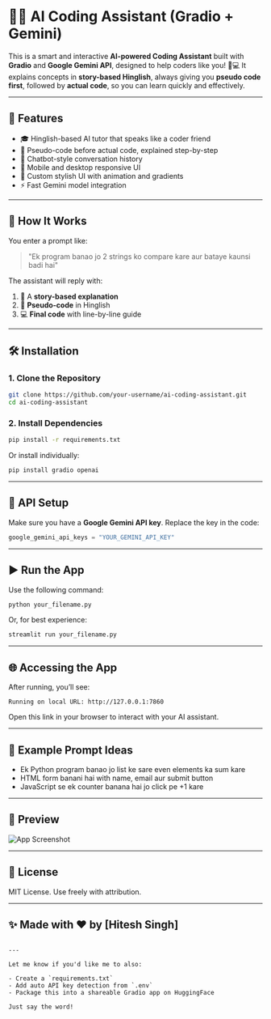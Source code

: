 # 👨‍💻 AI Coding Assistant (Gradio + Gemini)

This is a smart and interactive **AI-powered Coding Assistant** built with **Gradio** and **Google Gemini API**, designed to help coders like you! 🤖💻 It explains concepts in **story-based Hinglish**, always giving you **pseudo code first**, followed by **actual code**, so you can learn quickly and effectively.

---

## 🚀 Features

- 🎓 Hinglish-based AI tutor that speaks like a coder friend
- 📜 Pseudo-code before actual code, explained step-by-step
- 💬 Chatbot-style conversation history
- 📱 Mobile and desktop responsive UI
- 🎨 Custom stylish UI with animation and gradients
- ⚡ Fast Gemini model integration

---

## 🧠 How It Works

You enter a prompt like:

> "Ek program banao jo 2 strings ko compare kare aur bataye kaunsi badi hai"

The assistant will reply with:

1. 📘 A **story-based explanation**
2. 🧠 **Pseudo-code** in Hinglish
3. 💻 **Final code** with line-by-line guide

---

## 🛠️ Installation

### 1. Clone the Repository
```bash
git clone https://github.com/your-username/ai-coding-assistant.git
cd ai-coding-assistant
````

### 2. Install Dependencies

```bash
pip install -r requirements.txt
```

Or install individually:

```bash
pip install gradio openai
```

---

## 🔑 API Setup

Make sure you have a **Google Gemini API key**. Replace the key in the code:

```python
google_gemini_api_keys = "YOUR_GEMINI_API_KEY"
```

---

## ▶️ Run the App

Use the following command:

```bash
python your_filename.py
```

Or, for best experience:

```bash
streamlit run your_filename.py
```

---

## 🌐 Accessing the App

After running, you’ll see:

```
Running on local URL: http://127.0.0.1:7860
```

Open this link in your browser to interact with your AI assistant.

---

## 🧪 Example Prompt Ideas

* Ek Python program banao jo list ke sare even elements ka sum kare
* HTML form banani hai with name, email aur submit button
* JavaScript se ek counter banana hai jo click pe +1 kare

---

## 📸 Preview

![App Screenshot](screenshot.png)

---

## 📄 License

MIT License. Use freely with attribution.

---

## ✨ Made with ❤️ by \[Hitesh Singh]

```

---

Let me know if you'd like me to also:

- Create a `requirements.txt`
- Add auto API key detection from `.env`
- Package this into a shareable Gradio app on HuggingFace

Just say the word!
```
